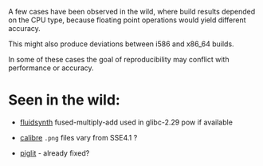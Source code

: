 A few cases have been observed in the wild, where build results
depended on the CPU type, because floating point operations
would yield different accuracy.

This might also produce deviations between i586 and x86\_64 builds.

In some of these cases the goal of reproducibility may conflict with performance or accuracy.

# Seen in the wild:

* [fluidsynth](https://github.com/FluidSynth/fluidsynth/pull/512) fused-multiply-add used in glibc-2.29 pow if available

* [calibre](https://github.com/kovidgoyal/calibre/blob/fab8c8f2d4d8c0c1b2046c2fbfd204189191c4c5/src/calibre/linux.py#L1171) `.png` files vary from SSE4.1 ?

* [piglit](https://rb.zq1.de/compare.factory-20181023/piglit-compare.out) - already fixed?
